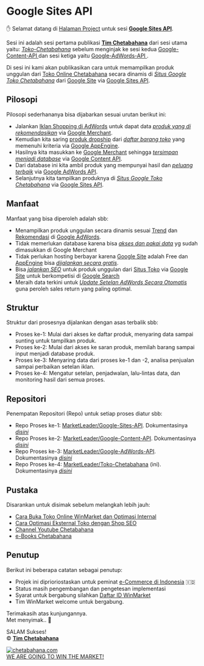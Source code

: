 # Google Sites API
:hand: Selamat datang di [Halaman Project](https://github.com/MarketLeader) untuk sesi [**Google Sites API**](https://github.com/MarketLeader/Google-Sites-API).

Sesi ini adalah sesi pertama publikasi [**Tim Chetabahana**](https://github.com/chetabahana) dari sesi utama yaitu: [_Toko-Chetabahana_](https://github.com/MarketLeader/Toko-Chetabahana) sebelum menginjak ke sesi kedua [ Google-Content-API ](https://github.com/MarketLeader/Google-Content-API) dan sesi ketiga  yaitu [ Google-AdWords-API ](https://github.com/MarketLeader/Google-AdWords-API).

Di sesi ini kami akan publikasikan cara untuk memampilkan produk unggulan dari [Toko Online Chetabahana](https://chetabahana.com/)  secara dinamis di [_Situs Google Toko Chetabahana_](http://toko.chetabahana.com/) dari [Google Site](http://sites.google.com/) via [Google Sites API](https://developers.google.com/google-apps/sites/docs/developers_guide).

## Pilosopi
Pilosopi sederhananya bisa dijabarkan sesuai urutan berikut ini:
- Jalankan [Iklan Shopping di AdWords](https://chetabahana.wordpress.com/google-shopping/) untuk dapat data [_produk yang di rekomendasikan_](https://support.google.com/merchants/answer/6288242) via [Google Merchant](https://support.google.com/merchants/answer/188493).  
- Kemudian kita saring [produk dropship](https://chetabahana.com/product?p=1&c=0&l=60) dari [_daftar barang toko_](https://chetabahana.com/sitemap.xml) yang memenuhi kriteria via [Google AppEngine](https://cloud.google.com/appengine/).  
- Hasilnya kita masukkan ke [Google Merchant](https://www.google.com/retail/solutions/merchant-center/) sehingga [_tersimpan menjadi database_](https://support.google.com/merchants/answer/7052112) via [Google Content API](https://developers.google.com/shopping-content/v2/quickstart).  
- Dari database ini kita ambil produk yang mempunyai hasil dan [_peluang terbaik_](https://support.google.com/merchants/answer/7228489?hl=id) via [Google AdWords API](https://developers.google.com/adwords/api/docs/guides/start).  
- Selanjutnya kita tampilkan produknya di [_Situs Google Toko Chetabahana_](http://toko.chetabahana.com/) via [Google Sites API](https://developers.google.com/google-apps/sites/docs/developers_guide).

## Manfaat
Manfaat yang bisa diperoleh adalah sbb:
- Menampilkan produk unggulan secara dinamis sesuai [Trend](https://support.google.com/adwords/answer/6325039?hl=id) dan [Rekomendasi](https://support.google.com/adwords/answer/3448398) di [Google AdWords](https://adwords.google.com/).
- Tidak memerlukan database karena bisa [_akses dan pakai data_](https://developers.google.com/shopping-content/v2/making-requests) yg sudah dimasukkan di Google Merchant
- Tidak perlukan hosting berbayar karena [Google Site](http://sites.google.com/) adalah Free dan [AppEngine](https://cloud.google.com/appengine/) bisa [_dijalankan secara gratis_](https://stackoverflow.com/questions/18101642/appengine-limit-the-number-of-instances/26654430#26654430).
- Bisa [_jalankan SEO_](https://developers.google.com/search/) untuk produk unggulan dari [Situs Toko](https://chetabahana.com/) via [Google Site](http://toko.chetabahana.com/) untuk berkompetisi di [Google Search](https://www.google.com/search?q=chetabahana)
- Meraih data terkini untuk [_Update Setelan AdWords Secara Otomatis_](https://developers.google.com/adwords/api/docs/guides/start) guna peroleh sales return yang paling optimal.

## Struktur
Struktur dari prosesnya dijalankan dengan asas terbalik sbb:
- Proses ke-1: Mulai dari akses ke daftar produk, menyaring data sampai sunting untuk tampilkan produk.
- Proses ke-2: Mulai dari akses ke saran produk, memilah barang sampai input menjadi database produk.
- Proses ke-3: Menyaring data dari proses ke-1 dan -2, analisa penjualan sampai perbaikan setelan iklan.
- Proses ke-4: Mengatur setelan, penjadwalan, lalu-lintas data, dan monitoring hasil dari semua proses.

## Repositori
Penempatan Repositori (Repo) untuk setiap proses diatur sbb:
- Repo Proses ke-1: [MarketLeader/Google-Sites-API](https://github.com/MarketLeader/Google-Sites-API). Dokumentasinya [_disini_](https://github.com/MarketLeader/Google-Sites-API/wiki)
- Repo Proses ke-2: [MarketLeader/Google-Content-API](https://github.com/MarketLeader/Google-Content-API). Dokumentasinya [_disini_](https://github.com/MarketLeader/Google-Content-API/wiki)
- Repo Proses ke-3: [MarketLeader/Google-AdWords-API](https://github.com/MarketLeader/Google-AdWords-API). Dokumentasinya [_disini_](https://github.com/MarketLeader/Google-AdWords-API/wiki)
- Repo Proses ke-4: [MarketLeader/Toko-Chetabahana](https://github.com/MarketLeader/Toko-Chetabahana) (ini). Dokumentasinya [_disini_](https://github.com/MarketLeader/Toko-Chetabahana/wiki)

## Pustaka
Disarankan untuk disimak sebelum melangkah lebih jauh:
- [Cara Buka Toko Online WinMarket dan Optimasi Internal](https://chetabahana.blogspot.com/)
- [Cara Optimasi Eksternal Toko dengan Shop SEO](https://chetabahana.wordpress.com/)
- [Channel Youtube Chetabahana](https://www.youtube.com/channel/UCZlPku9beXzdROCknYLuRNg?view_as=subscriber)
- [e-Books Chetabahana](https://www.scribd.com/user/401259110/Chetabahana)

## Penutup
Berikut ini beberapa catatan sebagai penutup:  
- Projek ini diprioriostaskan untuk peminat [e-Commerce di Indonesia](https://www.youtube.com/watch?v=dd__L8Jh2c4&t=25s) 🇮🇩
- Status masih pengembangan dan pengetesan implementasi
- Syarat untuk bergabung silahkan [Daftar ID WinMarket](https://www.winmarket.id/?b=01647234)
- Tim WinMarket welcome untuk bergabung.

Terimakasih atas kunjungannya.  
Met menyimak.. :pray:  

SALAM Sukses!  
:copyright: [**Tim Chetabahana**](https://github.com/chetabahana)  

[![chetabahana.com](https://image.winmarket.id/img/winmarket/5247/12455247/2018/01/23/899b3898239dd4d5f0fdd19654e4f794a45bcb7f_0.33070500_1516680899~w200.png)](https://chetabahana.com/)  
[WE ARE GOING TO WIN THE MARKET!](https://github.com/MarketLeader/Toko-Chetabahana)
